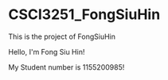 # CSCI3251_FongSiuHin
This is the project of FongSiuHin

Hello, I'm Fong Siu Hin!

My Student number is 1155200985!
